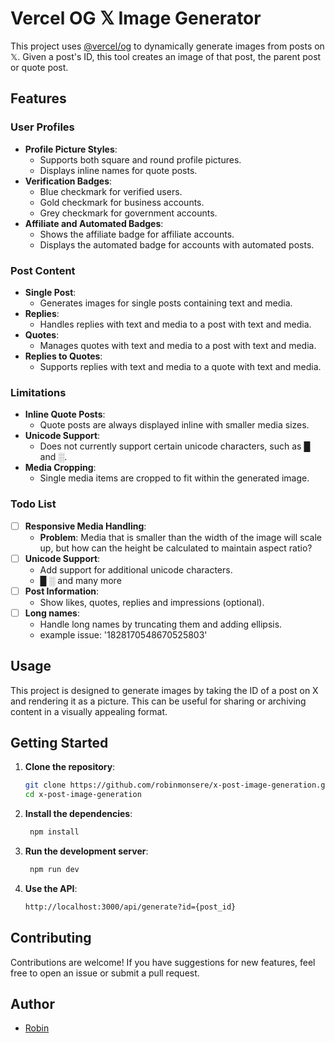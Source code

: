 # Vercel OG 𝕏 Image Generator

This project uses [@vercel/og](https://vercel.com/docs/concepts/functions/edge-functions/og-image-generation) to dynamically generate images from posts on 𝕏. Given a post's ID, this tool creates an image of that post, the parent post or quote post.

## Features

### User Profiles
- **Profile Picture Styles**:
    - Supports both square and round profile pictures.
    - Displays inline names for quote posts.
- **Verification Badges**:
    - Blue checkmark for verified users.
    - Gold checkmark for business accounts.
    - Grey checkmark for government accounts.
- **Affiliate and Automated Badges**:
    - Shows the affiliate badge for affiliate accounts.
    - Displays the automated badge for accounts with automated posts.

### Post Content
- **Single Post**:
    - Generates images for single posts containing text and media.
- **Replies**:
    - Handles replies with text and media to a post with text and media.
- **Quotes**:
    - Manages quotes with text and media to a post with text and media.
- **Replies to Quotes**:
    - Supports replies with text and media to a quote with text and media.

### Limitations
- **Inline Quote Posts**:
    - Quote posts are always displayed inline with smaller media sizes.
- **Unicode Support**:
    - Does not currently support certain unicode characters, such as █ and ░.
- **Media Cropping**:
    - Single media items are cropped to fit within the generated image.

### Todo List
- [ ] **Responsive Media Handling**:
    - **Problem**: Media that is smaller than the width of the image will scale up, but how can the height be calculated to maintain aspect ratio?
- [ ] **Unicode Support**:
    - Add support for additional unicode characters. 
    - █ ░ and many more
- [ ] **Post Information**:
    - Show likes, quotes, replies and impressions (optional).
- [ ] **Long names**:
    - Handle long names by truncating them and adding ellipsis.
    - example issue: '1828170548670525803'

## Usage

This project is designed to generate images by taking the ID of a post on X and rendering it as a picture. This can be useful for sharing or archiving content in a visually appealing format.

## Getting Started

1. **Clone the repository**:
   ```bash
   git clone https://github.com/robinmonsere/x-post-image-generation.git
   cd x-post-image-generation
   ```

2. **Install the dependencies**:
   ```bash
    npm install
    ```

3. **Run the development server**:
   ```bash
    npm run dev
    ```
   
4. **Use the API**:
    ```bash
    http://localhost:3000/api/generate?id={post_id}
    ```
   
## Contributing
Contributions are welcome! If you have suggestions for new features, feel free to open an issue or submit a pull request.


## Author
 - [Robin](https://github.com/robinmonsere)